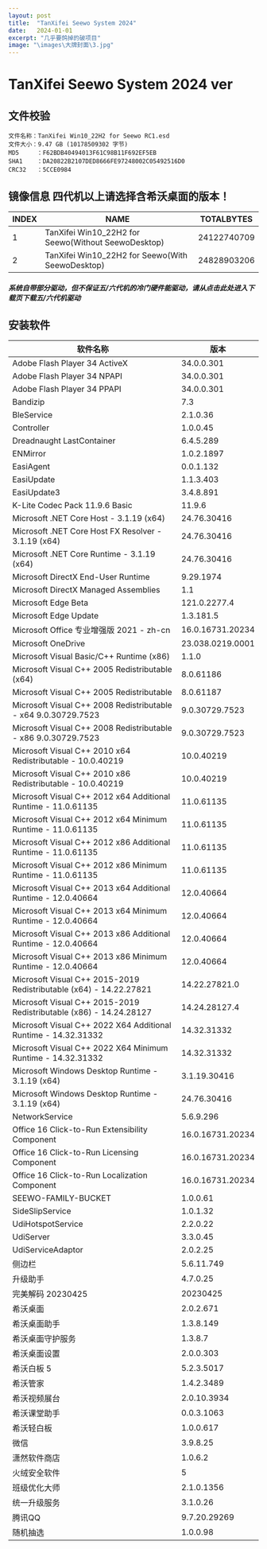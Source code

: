 ```yaml
---
layout: post
title:  "TanXifei Seewo System 2024"
date:   2024-01-01
excerpt: "几乎要鸽掉的破项目"
image: "\images\大牌封面\3.jpg"
---
```




# TanXifei Seewo System 2024 ver

## 文件校验

```
文件名称：TanXifei Win10_22H2 for Seewo RC1.esd
文件大小：9.47 GB (10178509302 字节)
MD5     ：F62BDB40494013F61C98B11F692EF5EB
SHA1    ：DA20822B2107DED8666FE97248002C05492516D0
CRC32   ：5CCE0984
```

## 镜像信息 四代机以上请选择含希沃桌面的版本！

| INDEX | NAME                                                 | TOTALBYTES  |
| ----- | ---------------------------------------------------- | ----------- |
| 1     | TanXifei Win10_22H2  for Seewo(Without SeewoDesktop) | 24122740709 |
| 2     | TanXifei Win10_22H2  for Seewo(With SeewoDesktop)    | 24828903206 |

##### 系统自带部分驱动，但不保证五/六代机的冷门硬件能驱动，请从点击此处进入下载页下载五/六代机驱动

## 安装软件

| 软件名称                                                     | 版本             |
| ------------------------------------------------------------ | ---------------- |
| Adobe Flash Player 34 ActiveX                                | 34.0.0.301       |
| Adobe Flash Player 34 NPAPI                                  | 34.0.0.301       |
| Adobe Flash Player 34 PPAPI                                  | 34.0.0.301       |
| Bandizip                                                     | 7.3              |
| BleService                                                   | 2.1.0.36         |
| Controller                                                   | 1.0.0.45         |
| Dreadnaught LastContainer                                    | 6.4.5.289        |
| ENMirror                                                     | 1.0.2.1897       |
| EasiAgent                                                    | 0.0.1.132        |
| EasiUpdate                                                   | 1.1.3.403        |
| EasiUpdate3                                                  | 3.4.8.891        |
| K-Lite Codec Pack 11.9.6 Basic                               | 11.9.6           |
| Microsoft .NET Core Host - 3.1.19  (x64)                     | 24.76.30416      |
| Microsoft .NET Core Host FX Resolver -  3.1.19 (x64)         | 24.76.30416      |
| Microsoft .NET Core Runtime - 3.1.19  (x64)                  | 24.76.30416      |
| Microsoft DirectX End-User Runtime                           | 9.29.1974        |
| Microsoft DirectX Managed Assemblies                         | 1.1              |
| Microsoft Edge Beta                                          | 121.0.2277.4     |
| Microsoft Edge Update                                        | 1.3.181.5        |
| Microsoft Office 专业增强版 2021 - zh-cn                     | 16.0.16731.20234 |
| Microsoft OneDrive                                           | 23.038.0219.0001 |
| Microsoft Visual Basic/C++ Runtime  (x86)                    | 1.1.0            |
| Microsoft Visual C++ 2005 Redistributable  (x64)             | 8.0.61186        |
| Microsoft Visual C++ 2005  Redistributable                   | 8.0.61187        |
| Microsoft Visual C++ 2008 Redistributable  - x64 9.0.30729.7523 | 9.0.30729.7523   |
| Microsoft Visual C++ 2008 Redistributable  - x86 9.0.30729.7523 | 9.0.30729.7523   |
| Microsoft Visual C++ 2010 x64 Redistributable - 10.0.40219   | 10.0.40219       |
| Microsoft Visual C++ 2010 x86 Redistributable - 10.0.40219   | 10.0.40219       |
| Microsoft Visual C++ 2012 x64 Additional  Runtime - 11.0.61135 | 11.0.61135       |
| Microsoft Visual C++ 2012 x64 Minimum  Runtime - 11.0.61135  | 11.0.61135       |
| Microsoft Visual C++ 2012 x86 Additional  Runtime - 11.0.61135 | 11.0.61135       |
| Microsoft Visual C++ 2012 x86 Minimum  Runtime - 11.0.61135  | 11.0.61135       |
| Microsoft Visual C++ 2013 x64 Additional  Runtime - 12.0.40664 | 12.0.40664       |
| Microsoft Visual C++ 2013 x64 Minimum  Runtime - 12.0.40664  | 12.0.40664       |
| Microsoft Visual C++ 2013 x86 Additional  Runtime - 12.0.40664 | 12.0.40664       |
| Microsoft Visual C++ 2013 x86 Minimum  Runtime - 12.0.40664  | 12.0.40664       |
| Microsoft Visual C++ 2015-2019  Redistributable (x64) - 14.22.27821 | 14.22.27821.0    |
| Microsoft Visual C++ 2015-2019  Redistributable (x86) - 14.24.28127 | 14.24.28127.4    |
| Microsoft Visual C++ 2022 X64 Additional  Runtime - 14.32.31332 | 14.32.31332      |
| Microsoft Visual C++ 2022 X64 Minimum  Runtime - 14.32.31332 | 14.32.31332      |
| Microsoft Windows Desktop Runtime -  3.1.19 (x64)            | 3.1.19.30416     |
| Microsoft Windows Desktop Runtime -  3.1.19 (x64)            | 24.76.30416      |
| NetworkService                                               | 5.6.9.296        |
| Office 16 Click-to-Run Extensibility  Component              | 16.0.16731.20234 |
| Office 16 Click-to-Run Licensing  Component                  | 16.0.16731.20234 |
| Office 16 Click-to-Run Localization  Component               | 16.0.16731.20234 |
| SEEWO-FAMILY-BUCKET                                          | 1.0.0.61         |
| SideSlipService                                              | 1.0.1.32         |
| UdiHotspotService                                            | 2.2.0.22         |
| UdiServer                                                    | 3.3.0.45         |
| UdiServiceAdaptor                                            | 2.0.2.25         |
| 侧边栏                                                       | 5.6.11.749       |
| 升级助手                                                     | 4.7.0.25         |
| 完美解码 20230425                                            | 20230425         |
| 希沃桌面                                                     | 2.0.2.671        |
| 希沃桌面助手                                                 | 1.3.8.149        |
| 希沃桌面守护服务                                             | 1.3.8.7          |
| 希沃桌面设置                                                 | 2.0.0.303        |
| 希沃白板 5                                                   | 5.2.3.5017       |
| 希沃管家                                                     | 1.4.2.3489       |
| 希沃视频展台                                                 | 2.0.10.3934      |
| 希沃课堂助手                                                 | 0.0.3.1063       |
| 希沃轻白板                                                   | 1.0.0.617        |
| 微信                                                         | 3.9.8.25         |
| 潇然软件商店                                                 | 1.0.6.2          |
| 火绒安全软件                                                 | 5                |
| 班级优化大师                                                 | 2.1.0.1356       |
| 统一升级服务                                                 | 3.1.0.26         |
| 腾讯QQ                                                       | 9.7.20.29269     |
| 随机抽选                                                     | 1.0.0.98         |
